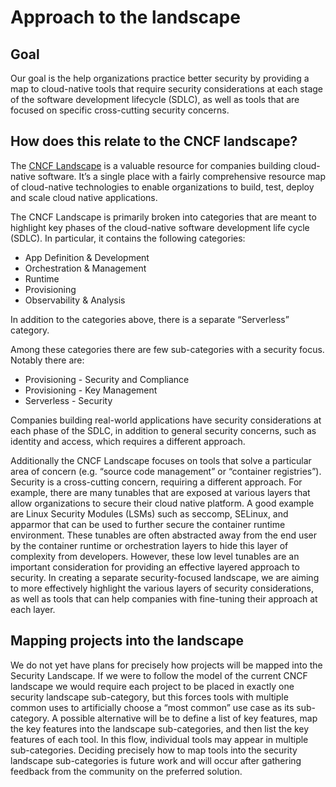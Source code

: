 # Approach to the landscape

## Goal
Our goal is the help organizations practice better security by providing a
map to cloud-native tools that require security considerations at each stage
of the software development lifecycle (SDLC), as well as tools that are focused
on specific cross-cutting security concerns.

## How does this relate to the CNCF landscape?

The [CNCF Landscape](https://landscape.cncf.io/) is a valuable resource for
companies building cloud-native software. It’s a single place with a fairly
comprehensive resource map of cloud-native technologies to enable organizations
to build, test, deploy and scale cloud native applications.

The CNCF Landscape is primarily broken into categories that are meant to
highlight key phases of the cloud-native software development life cycle (SDLC).
In particular, it contains the following categories:

- App Definition & Development
- Orchestration & Management
- Runtime
- Provisioning
- Observability & Analysis

In addition to the categories above, there is a separate “Serverless” category.

Among these categories there are few sub-categories with a security focus. Notably there are:

- Provisioning - Security and Compliance
- Provisioning - Key Management
- Serverless  - Security

Companies building real-world applications have security considerations at each
phase of the SDLC, in addition to general security concerns, such as identity
and access, which requires a different approach.

Additionally the CNCF Landscape focuses on tools that solve a particular area of
concern (e.g. “source code management” or “container registries”). Security is a
cross-cutting concern, requiring a different approach. For example, there are
many tunables that are exposed at various layers that allow organizations to
secure their cloud native platform. A good example are Linux Security Modules
(LSMs) such as seccomp, SELinux, and apparmor that can be used to further secure
the container runtime environment. These tunables are often abstracted away from
the end user by the container runtime or orchestration layers to hide this layer
of complexity from developers. However, these low level tunables are an
important consideration for providing an effective layered approach to security.
In creating a separate security-focused landscape, we are aiming to more
effectively highlight the various layers of security considerations, as well as
tools that can help companies with fine-tuning their approach at each layer.

## <a name="mapping"></a>Mapping projects into the landscape

We do not yet have plans for precisely how projects will be mapped into the
Security Landscape. If we were to follow the model of the current CNCF landscape
we would require each project to be placed in exactly one security landscape
sub-category, but this forces tools with multiple common uses to artificially
choose a “most common” use case as its sub-category. A possible alternative
will be to define a list of key features, map the key features into the
landscape sub-categories, and then list the key features of each tool.
In this flow, individual tools may appear in multiple sub-categories.
Deciding precisely how to map tools into the security landscape sub-categories
is future work and will occur after gathering feedback from the community on the
preferred solution.
